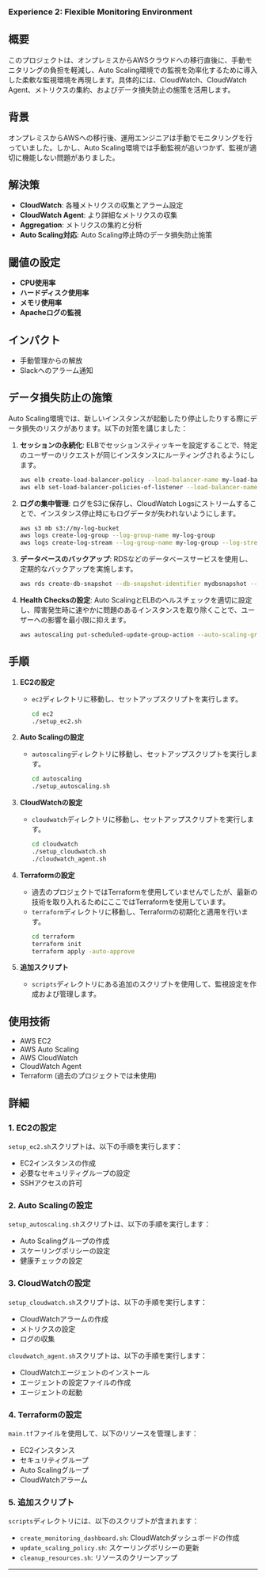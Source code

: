 ### Experience 2: Flexible Monitoring Environment

## 概要
このプロジェクトは、オンプレミスからAWSクラウドへの移行直後に、手動モニタリングの負担を軽減し、Auto Scaling環境での監視を効率化するために導入した柔軟な監視環境を再現します。具体的には、CloudWatch、CloudWatch Agent、メトリクスの集約、およびデータ損失防止の施策を活用します。

## 背景
オンプレミスからAWSへの移行後、運用エンジニアは手動でモニタリングを行っていました。しかし、Auto Scaling環境では手動監視が追いつかず、監視が適切に機能しない問題がありました。

## 解決策
- **CloudWatch**: 各種メトリクスの収集とアラーム設定
- **CloudWatch Agent**: より詳細なメトリクスの収集
- **Aggregation**: メトリクスの集約と分析
- **Auto Scaling対応**: Auto Scaling停止時のデータ損失防止施策

## 閾値の設定
- **CPU使用率**
- **ハードディスク使用率**
- **メモリ使用率**
- **Apacheログの監視**

## インパクト
- 手動管理からの解放
- Slackへのアラーム通知

## データ損失防止の施策
Auto Scaling環境では、新しいインスタンスが起動したり停止したりする際にデータ損失のリスクがあります。以下の対策を講じました：

1. **セッションの永続化**: ELBでセッションスティッキーを設定することで、特定のユーザーのリクエストが同じインスタンスにルーティングされるようにします。
   ```sh
   aws elb create-load-balancer-policy --load-balancer-name my-load-balancer --policy-name my-stickiness-policy --policy-type-name AppCookieStickinessPolicyType --policy-attributes AttributeName=CookieName,AttributeValue=my-app-cookie
   aws elb set-load-balancer-policies-of-listener --load-balancer-name my-load-balancer --load-balancer-port 80 --policy-names my-stickiness-policy
   ```

2. **ログの集中管理**: ログをS3に保存し、CloudWatch Logsにストリームすることで、インスタンス停止時にもログデータが失われないようにします。
   ```sh
   aws s3 mb s3://my-log-bucket
   aws logs create-log-group --log-group-name my-log-group
   aws logs create-log-stream --log-group-name my-log-group --log-stream-name my-log-stream
   ```

3. **データベースのバックアップ**: RDSなどのデータベースサービスを使用し、定期的なバックアップを実施します。
   ```sh
   aws rds create-db-snapshot --db-snapshot-identifier mydbsnapshot --db-instance-identifier mydbinstance
   ```

4. **Health Checksの設定**: Auto ScalingとELBのヘルスチェックを適切に設定し、障害発生時に速やかに問題のあるインスタンスを取り除くことで、ユーザーへの影響を最小限に抑えます。
   ```sh
   aws autoscaling put-scheduled-update-group-action --auto-scaling-group-name my-asg --scheduled-action-name scale-up --recurrence "0 18 * * *" --desired-capacity 10
   ```

## 手順
1. **EC2の設定**
   - `ec2`ディレクトリに移動し、セットアップスクリプトを実行します。
     ```sh
     cd ec2
     ./setup_ec2.sh
     ```

2. **Auto Scalingの設定**
   - `autoscaling`ディレクトリに移動し、セットアップスクリプトを実行します。
     ```sh
     cd autoscaling
     ./setup_autoscaling.sh
     ```

3. **CloudWatchの設定**
   - `cloudwatch`ディレクトリに移動し、セットアップスクリプトを実行します。
     ```sh
     cd cloudwatch
     ./setup_cloudwatch.sh
     ./cloudwatch_agent.sh
     ```

4. **Terraformの設定**
   - 過去のプロジェクトではTerraformを使用していませんでしたが、最新の技術を取り入れるためにここではTerraformを使用しています。
   - `terraform`ディレクトリに移動し、Terraformの初期化と適用を行います。
     ```sh
     cd terraform
     terraform init
     terraform apply -auto-approve
     ```

5. **追加スクリプト**
   - `scripts`ディレクトリにある追加のスクリプトを使用して、監視設定を作成および管理します。

## 使用技術
- AWS EC2
- AWS Auto Scaling
- AWS CloudWatch
- CloudWatch Agent
- Terraform (過去のプロジェクトでは未使用)

## 詳細
### 1. EC2の設定
`setup_ec2.sh`スクリプトは、以下の手順を実行します：
- EC2インスタンスの作成
- 必要なセキュリティグループの設定
- SSHアクセスの許可

### 2. Auto Scalingの設定
`setup_autoscaling.sh`スクリプトは、以下の手順を実行します：
- Auto Scalingグループの作成
- スケーリングポリシーの設定
- 健康チェックの設定

### 3. CloudWatchの設定
`setup_cloudwatch.sh`スクリプトは、以下の手順を実行します：
- CloudWatchアラームの作成
- メトリクスの設定
- ログの収集

`cloudwatch_agent.sh`スクリプトは、以下の手順を実行します：
- CloudWatchエージェントのインストール
- エージェントの設定ファイルの作成
- エージェントの起動

### 4. Terraformの設定
`main.tf`ファイルを使用して、以下のリソースを管理します：
- EC2インスタンス
- セキュリティグループ
- Auto Scalingグループ
- CloudWatchアラーム

### 5. 追加スクリプト
`scripts`ディレクトリには、以下のスクリプトが含まれます：
- `create_monitoring_dashboard.sh`: CloudWatchダッシュボードの作成
- `update_scaling_policy.sh`: スケーリングポリシーの更新
- `cleanup_resources.sh`: リソースのクリーンアップ

---